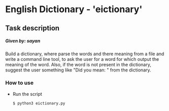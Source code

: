 # English Dictionary - 'eictionary'
## Task description

##### Given by: sayan 
Build a dictionary, where parse the words and there meaning from a file and write a command line tool, to ask the user for a word for which output the meaning of the word. Also, if the word is not present in the dictionary, suggest the user something like "Did you mean: " from the dictionary.

### How to use

- Run the script
    ```sh
    $ python3 eictionary.py
    ```
 
